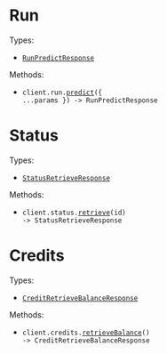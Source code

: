 # Run

Types:

- <code><a href="./src/resources/run.ts">RunPredictResponse</a></code>

Methods:

- <code title="post /run">client.run.<a href="./src/resources/run.ts">predict</a>({ ...params }) -> RunPredictResponse</code>

# Status

Types:

- <code><a href="./src/resources/status.ts">StatusRetrieveResponse</a></code>

Methods:

- <code title="get /status/{id}">client.status.<a href="./src/resources/status.ts">retrieve</a>(id) -> StatusRetrieveResponse</code>

# Credits

Types:

- <code><a href="./src/resources/credits.ts">CreditRetrieveBalanceResponse</a></code>

Methods:

- <code title="get /credits">client.credits.<a href="./src/resources/credits.ts">retrieveBalance</a>() -> CreditRetrieveBalanceResponse</code>
